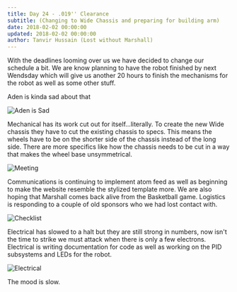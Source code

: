```yaml
---
title: Day 24 - .019'' Clearance
subtitle: (Changing to Wide Chassis and preparing for building arm)
date: 2018-02-02 00:00:00
updated: 2018-02-02 00:00:00
author: Tanvir Hussain (Lost without Marshall)
---
```


With the deadlines looming over us we have decided to change our schedule a bit. We are know planning to have the robot finished by next Wendsday which will give us another 20 hours to finish the mechanisms for the robot as well as some other stuff.

Aden is kinda sad about that

![Aden is Sad](/images/20180202/aden-is-sad.jpg)

Mechanical has its work cut out for itself...literally. To create the new Wide chassis they have to cut the existing chassis to specs. This means the wheels have to be on the shorter side of the chassis instead of the long side. There are more specifics like how the chassis needs to be cut in a way that makes the wheel base unsymmetrical.

![Meeting](/images/20180202/mechanical.jpg)

Communications is continuing to implement atom feed as well as beginning to make the website resemble the stylized template more. We are also hoping that Marshall comes back alive from the Basketball game. Logistics is responding to a couple of old sponsors who we had lost contact with.

![Checklist](/images/20180202/checklist.jpg)

Electrical has slowed to a halt but they are still strong in numbers, now isn't the time to strike we must attack when there is only a few electrons. Electrical is writing documentation for code as well as working on the PID subsystems and LEDs for the robot.

![Electrical](/images/20180202/electrical.jpg)

The mood is slow.